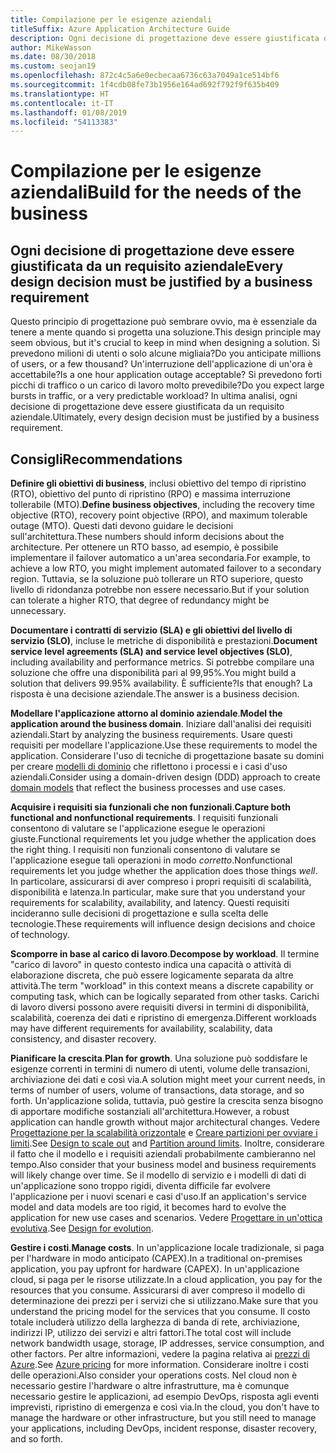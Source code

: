 ```yaml
---
title: Compilazione per le esigenze aziendali
titleSuffix: Azure Application Architecture Guide
description: Ogni decisione di progettazione deve essere giustificata da un requisito aziendale.
author: MikeWasson
ms.date: 08/30/2018
ms.custom: seojan19
ms.openlocfilehash: 872c4c5a6e0ecbecaa6736c63a7049a1ce514bf6
ms.sourcegitcommit: 1f4cdb08fe73b1956e164ad692f792f9f635b409
ms.translationtype: HT
ms.contentlocale: it-IT
ms.lasthandoff: 01/08/2019
ms.locfileid: "54113383"
---
```

# <a name="build-for-the-needs-of-the-business"></a><span data-ttu-id="1b53c-103">Compilazione per le esigenze aziendali</span><span class="sxs-lookup"><span data-stu-id="1b53c-103">Build for the needs of the business</span></span>

## <a name="every-design-decision-must-be-justified-by-a-business-requirement"></a><span data-ttu-id="1b53c-104">Ogni decisione di progettazione deve essere giustificata da un requisito aziendale</span><span class="sxs-lookup"><span data-stu-id="1b53c-104">Every design decision must be justified by a business requirement</span></span>

<span data-ttu-id="1b53c-105">Questo principio di progettazione può sembrare ovvio, ma è essenziale da tenere a mente quando si progetta una soluzione.</span><span class="sxs-lookup"><span data-stu-id="1b53c-105">This design principle may seem obvious, but it's crucial to keep in mind when designing a solution.</span></span> <span data-ttu-id="1b53c-106">Si prevedono milioni di utenti o solo alcune migliaia?</span><span class="sxs-lookup"><span data-stu-id="1b53c-106">Do you anticipate millions of users, or a few thousand?</span></span> <span data-ttu-id="1b53c-107">Un'interruzione dell'applicazione di un'ora è accettabile?</span><span class="sxs-lookup"><span data-stu-id="1b53c-107">Is a one hour application outage acceptable?</span></span> <span data-ttu-id="1b53c-108">Si prevedono forti picchi di traffico o un carico di lavoro molto prevedibile?</span><span class="sxs-lookup"><span data-stu-id="1b53c-108">Do you expect large bursts in traffic, or a very predictable workload?</span></span> <span data-ttu-id="1b53c-109">In ultima analisi, ogni decisione di progettazione deve essere giustificata da un requisito aziendale.</span><span class="sxs-lookup"><span data-stu-id="1b53c-109">Ultimately, every design decision must be justified by a business requirement.</span></span>

## <a name="recommendations"></a><span data-ttu-id="1b53c-110">Consigli</span><span class="sxs-lookup"><span data-stu-id="1b53c-110">Recommendations</span></span>

<span data-ttu-id="1b53c-111">**Definire gli obiettivi di business**, inclusi obiettivo del tempo di ripristino (RTO), obiettivo del punto di ripristino (RPO) e massima interruzione tollerabile (MTO).</span><span class="sxs-lookup"><span data-stu-id="1b53c-111">**Define business objectives**, including the recovery time objective (RTO), recovery point objective (RPO), and maximum tolerable outage (MTO).</span></span> <span data-ttu-id="1b53c-112">Questi dati devono guidare le decisioni sull'architettura.</span><span class="sxs-lookup"><span data-stu-id="1b53c-112">These numbers should inform decisions about the architecture.</span></span> <span data-ttu-id="1b53c-113">Per ottenere un RTO basso, ad esempio, è possibile implementare il failover automatico a un'area secondaria.</span><span class="sxs-lookup"><span data-stu-id="1b53c-113">For example, to achieve a low RTO, you might implement automated failover to a secondary region.</span></span> <span data-ttu-id="1b53c-114">Tuttavia, se la soluzione può tollerare un RTO superiore, questo livello di ridondanza potrebbe non essere necessario.</span><span class="sxs-lookup"><span data-stu-id="1b53c-114">But if your solution can tolerate a higher RTO, that degree of redundancy might be unnecessary.</span></span>

<span data-ttu-id="1b53c-115">**Documentare i contratti di servizio (SLA) e gli obiettivi del livello di servizio (SLO)**, incluse le metriche di disponibilità e prestazioni.</span><span class="sxs-lookup"><span data-stu-id="1b53c-115">**Document service level agreements (SLA) and service level objectives (SLO)**, including availability and performance metrics.</span></span> <span data-ttu-id="1b53c-116">Si potrebbe compilare una soluzione che offre una disponibilità pari al 99,95%.</span><span class="sxs-lookup"><span data-stu-id="1b53c-116">You might build a solution that delivers 99.95% availability.</span></span> <span data-ttu-id="1b53c-117">È sufficiente?</span><span class="sxs-lookup"><span data-stu-id="1b53c-117">Is that enough?</span></span> <span data-ttu-id="1b53c-118">La risposta è una decisione aziendale.</span><span class="sxs-lookup"><span data-stu-id="1b53c-118">The answer is a business decision.</span></span>

<span data-ttu-id="1b53c-119">**Modellare l'applicazione attorno al dominio aziendale**.</span><span class="sxs-lookup"><span data-stu-id="1b53c-119">**Model the application around the business domain**.</span></span> <span data-ttu-id="1b53c-120">Iniziare dall'analisi dei requisiti aziendali.</span><span class="sxs-lookup"><span data-stu-id="1b53c-120">Start by analyzing the business requirements.</span></span> <span data-ttu-id="1b53c-121">Usare questi requisiti per modellare l'applicazione.</span><span class="sxs-lookup"><span data-stu-id="1b53c-121">Use these requirements to model the application.</span></span> <span data-ttu-id="1b53c-122">Considerare l'uso di tecniche di progettazione basate su domini per creare [modelli di dominio][domain-model] che riflettono i processi e i casi d'uso aziendali.</span><span class="sxs-lookup"><span data-stu-id="1b53c-122">Consider using a domain-driven design (DDD) approach to create [domain models][domain-model] that reflect the business processes and use cases.</span></span>

<span data-ttu-id="1b53c-123">**Acquisire i requisiti sia funzionali che non funzionali**.</span><span class="sxs-lookup"><span data-stu-id="1b53c-123">**Capture both functional and nonfunctional requirements**.</span></span> <span data-ttu-id="1b53c-124">I requisiti funzionali consentono di valutare se l'applicazione esegue le operazioni giuste.</span><span class="sxs-lookup"><span data-stu-id="1b53c-124">Functional requirements let you judge whether the application does the right thing.</span></span> <span data-ttu-id="1b53c-125">I requisiti non funzionali consentono di valutare se l'applicazione esegue tali operazioni in modo *corretto*.</span><span class="sxs-lookup"><span data-stu-id="1b53c-125">Nonfunctional requirements let you judge whether the application does those things *well*.</span></span> <span data-ttu-id="1b53c-126">In particolare, assicurarsi di aver compreso i propri requisiti di scalabilità, disponibilità e latenza.</span><span class="sxs-lookup"><span data-stu-id="1b53c-126">In particular, make sure that you understand your requirements for scalability, availability, and latency.</span></span> <span data-ttu-id="1b53c-127">Questi requisiti incideranno sulle decisioni di progettazione e sulla scelta delle tecnologie.</span><span class="sxs-lookup"><span data-stu-id="1b53c-127">These requirements will influence design decisions and choice of technology.</span></span>

<span data-ttu-id="1b53c-128">**Scomporre in base al carico di lavoro**.</span><span class="sxs-lookup"><span data-stu-id="1b53c-128">**Decompose by workload**.</span></span> <span data-ttu-id="1b53c-129">Il termine "carico di lavoro" in questo contesto indica una capacità o attività di elaborazione discreta, che può essere logicamente separata da altre attività.</span><span class="sxs-lookup"><span data-stu-id="1b53c-129">The term "workload" in this context means a discrete capability or computing task, which can be logically separated from other tasks.</span></span> <span data-ttu-id="1b53c-130">Carichi di lavoro diversi possono avere requisiti diversi in termini di disponibilità, scalabilità, coerenza dei dati e ripristino di emergenza.</span><span class="sxs-lookup"><span data-stu-id="1b53c-130">Different workloads may have different requirements for availability, scalability, data consistency, and disaster recovery.</span></span>

<span data-ttu-id="1b53c-131">**Pianificare la crescita**.</span><span class="sxs-lookup"><span data-stu-id="1b53c-131">**Plan for growth**.</span></span> <span data-ttu-id="1b53c-132">Una soluzione può soddisfare le esigenze correnti in termini di numero di utenti, volume delle transazioni, archiviazione dei dati e così via.</span><span class="sxs-lookup"><span data-stu-id="1b53c-132">A solution might meet your current needs, in terms of number of users, volume of transactions, data storage, and so forth.</span></span> <span data-ttu-id="1b53c-133">Un'applicazione solida, tuttavia, può gestire la crescita senza bisogno di apportare modifiche sostanziali all'architettura.</span><span class="sxs-lookup"><span data-stu-id="1b53c-133">However, a robust application can handle growth without major architectural changes.</span></span> <span data-ttu-id="1b53c-134">Vedere [Progettazione per la scalabilità orizzontale](scale-out.md) e [Creare partizioni per ovviare i limiti](partition.md).</span><span class="sxs-lookup"><span data-stu-id="1b53c-134">See [Design to scale out](scale-out.md) and [Partition around limits](partition.md).</span></span> <span data-ttu-id="1b53c-135">Inoltre, considerare il fatto che il modello e i requisiti aziendali probabilmente cambieranno nel tempo.</span><span class="sxs-lookup"><span data-stu-id="1b53c-135">Also consider that your business model and business requirements will likely change over time.</span></span> <span data-ttu-id="1b53c-136">Se il modello di servizio e i modelli di dati di un'applicazione sono troppo rigidi, diventa difficile far evolvere l'applicazione per i nuovi scenari e casi d'uso.</span><span class="sxs-lookup"><span data-stu-id="1b53c-136">If an application's service model and data models are too rigid, it becomes hard to evolve the application for new use cases and scenarios.</span></span> <span data-ttu-id="1b53c-137">Vedere [Progettare in un'ottica evolutiva](design-for-evolution.md).</span><span class="sxs-lookup"><span data-stu-id="1b53c-137">See [Design for evolution](design-for-evolution.md).</span></span>

<span data-ttu-id="1b53c-138">**Gestire i costi**.</span><span class="sxs-lookup"><span data-stu-id="1b53c-138">**Manage costs**.</span></span> <span data-ttu-id="1b53c-139">In un'applicazione locale tradizionale, si paga per l'hardware in modo anticipato (CAPEX).</span><span class="sxs-lookup"><span data-stu-id="1b53c-139">In a traditional on-premises application, you pay upfront for hardware (CAPEX).</span></span> <span data-ttu-id="1b53c-140">In un'applicazione cloud, si paga per le risorse utilizzate.</span><span class="sxs-lookup"><span data-stu-id="1b53c-140">In a cloud application, you pay for the resources that you consume.</span></span> <span data-ttu-id="1b53c-141">Assicurarsi di aver compreso il modello di determinazione dei prezzi per i servizi che si utilizzano.</span><span class="sxs-lookup"><span data-stu-id="1b53c-141">Make sure that you understand the pricing model for the services that you consume.</span></span> <span data-ttu-id="1b53c-142">Il costo totale includerà utilizzo della larghezza di banda di rete, archiviazione, indirizzi IP, utilizzo dei servizi e altri fattori.</span><span class="sxs-lookup"><span data-stu-id="1b53c-142">The total cost will include network bandwidth usage, storage, IP addresses, service consumption, and other factors.</span></span> <span data-ttu-id="1b53c-143">Per altre informazioni, vedere la pagina relativa ai [prezzi di Azure][pricing].</span><span class="sxs-lookup"><span data-stu-id="1b53c-143">See [Azure pricing][pricing] for more information.</span></span> <span data-ttu-id="1b53c-144">Considerare inoltre i costi delle operazioni.</span><span class="sxs-lookup"><span data-stu-id="1b53c-144">Also consider your operations costs.</span></span> <span data-ttu-id="1b53c-145">Nel cloud non è necessario gestire l'hardware o altre infrastrutture, ma è comunque necessario gestire le applicazioni, ad esempio DevOps, risposta agli eventi imprevisti, ripristino di emergenza e così via.</span><span class="sxs-lookup"><span data-stu-id="1b53c-145">In the cloud, you don't have to manage the hardware or other infrastructure, but you still need to manage your applications, including DevOps, incident response, disaster recovery, and so forth.</span></span>

[domain-model]: https://martinfowler.com/eaaCatalog/domainModel.html
[pricing]: https://azure.microsoft.com/pricing/
